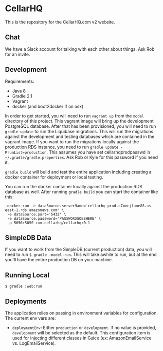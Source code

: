 CellarHQ
========

This is the repository for the CellarHQ.com v2 website.

Chat
----

We have a Slack account for talking with each other about things. Ask Rob for an invite.

Development
-----------

Requirements:

* Java 8
* Gradle 2.1
* Vagrant
* docker (and boot2docker if on osx)

In order to get started, you will need to run `vagrant up` from the `model` directory of this project. This vagrant image
will bring up the development PostgreSQL database. After that has been provisioned, you will need to run 
`gradle update` to run the Liquibase migrations. This will run the migrations against the development and testing
databases which are contained in the vagrant image. If you want to run the migrations locally against the production
RDS instance, you need to run `gradle update -PrunList=production`. This assumes you have set cellarhqprodpasswd in
`~/.gradle/gradle.properties`. Ask Rob or Kyle for this password if you need it.

`gradle build` will build and test the entire application including creating a docker container for deployment or
local testing.

You can run the docker container locally against the production RDS database as well. After running `gradle build` you
can start the container like this:

```
 docker run -e dataSource.serverName='cellarhq-prod.c7ovcjlune88.us-east-1.rds.amazonaws.com' \
 -e dataSource.port='5432' \
 -e dataSource.password='PASSWORDGOESHERE' \
 -p 5050:5050 com.cellarhq/cellarhq:0.1
```

SimpleDB Data
-------------

If you want to work from the SimpleDB (current production) data, you will need to run `$ gradle :model:run`. This will take awhile to run, but at the end you'll have the entire production DB on your machine.

Running Local
-------------

`$ gradle :web:run`


Deployments
-----------

The application relies on passing in environment variables for configuration. The current env vars are:

* `deploymentEnv`: Either `production` or `development`. If no value is provided, `development` will be selected as 
  the default. This configuration item is used for injecting different classes in Guice (ex: AmazonEmailService vs. 
  LogEmailService).

